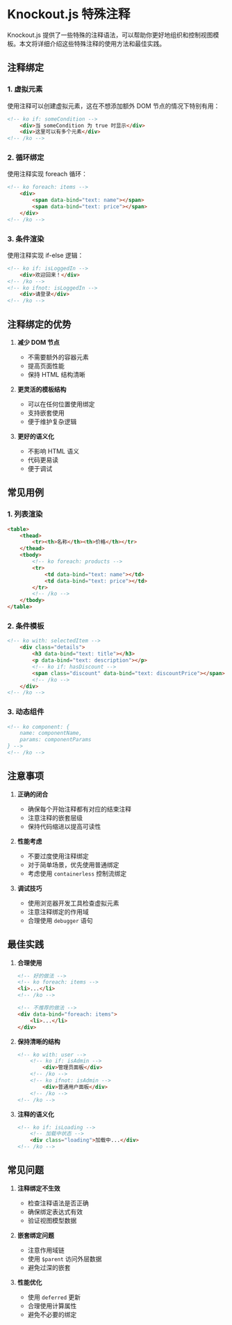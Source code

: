 # Knockout.js 特殊注释

Knockout.js 提供了一些特殊的注释语法，可以帮助你更好地组织和控制视图模板。本文将详细介绍这些特殊注释的使用方法和最佳实践。

## 注释绑定

### 1. 虚拟元素

使用注释可以创建虚拟元素，这在不想添加额外 DOM 节点的情况下特别有用：

```html
<!-- ko if: someCondition -->
    <div>当 someCondition 为 true 时显示</div>
    <div>这里可以有多个元素</div>
<!-- /ko -->
```

### 2. 循环绑定

使用注释实现 foreach 循环：

```html
<!-- ko foreach: items -->
    <div>
        <span data-bind="text: name"></span>
        <span data-bind="text: price"></span>
    </div>
<!-- /ko -->
```

### 3. 条件渲染

使用注释实现 if-else 逻辑：

```html
<!-- ko if: isLoggedIn -->
    <div>欢迎回来！</div>
<!-- /ko -->
<!-- ko ifnot: isLoggedIn -->
    <div>请登录</div>
<!-- /ko -->
```

## 注释绑定的优势

1. **减少 DOM 节点**
   - 不需要额外的容器元素
   - 提高页面性能
   - 保持 HTML 结构清晰

2. **更灵活的模板结构**
   - 可以在任何位置使用绑定
   - 支持嵌套使用
   - 便于维护复杂逻辑

3. **更好的语义化**
   - 不影响 HTML 语义
   - 代码更易读
   - 便于调试

## 常见用例

### 1. 列表渲染

```html
<table>
    <thead>
        <tr><th>名称</th><th>价格</th></tr>
    </thead>
    <tbody>
        <!-- ko foreach: products -->
        <tr>
            <td data-bind="text: name"></td>
            <td data-bind="text: price"></td>
        </tr>
        <!-- /ko -->
    </tbody>
</table>
```

### 2. 条件模板

```html
<!-- ko with: selectedItem -->
    <div class="details">
        <h3 data-bind="text: title"></h3>
        <p data-bind="text: description"></p>
        <!-- ko if: hasDiscount -->
        <span class="discount" data-bind="text: discountPrice"></span>
        <!-- /ko -->
    </div>
<!-- /ko -->
```

### 3. 动态组件

```html
<!-- ko component: {
    name: componentName,
    params: componentParams
} -->
<!-- /ko -->
```

## 注意事项

1. **正确的闭合**
   - 确保每个开始注释都有对应的结束注释
   - 注意注释的嵌套层级
   - 保持代码缩进以提高可读性

2. **性能考虑**
   - 不要过度使用注释绑定
   - 对于简单场景，优先使用普通绑定
   - 考虑使用 `containerless` 控制流绑定

3. **调试技巧**
   - 使用浏览器开发工具检查虚拟元素
   - 注意注释绑定的作用域
   - 合理使用 `debugger` 语句

## 最佳实践

1. **合理使用**
   ```html
   <!-- 好的做法 -->
   <!-- ko foreach: items -->
   <li>...</li>
   <!-- /ko -->

   <!-- 不推荐的做法 -->
   <div data-bind="foreach: items">
       <li>...</li>
   </div>
   ```

2. **保持清晰的结构**
   ```html
   <!-- ko with: user -->
       <!-- ko if: isAdmin -->
           <div>管理员面板</div>
       <!-- /ko -->
       <!-- ko ifnot: isAdmin -->
           <div>普通用户面板</div>
       <!-- /ko -->
   <!-- /ko -->
   ```

3. **注释的语义化**
   ```html
   <!-- ko if: isLoading -->
       <!-- 加载中状态 -->
       <div class="loading">加载中...</div>
   <!-- /ko -->
   ```

## 常见问题

1. **注释绑定不生效**
   - 检查注释语法是否正确
   - 确保绑定表达式有效
   - 验证视图模型数据

2. **嵌套绑定问题**
   - 注意作用域链
   - 使用 `$parent` 访问外层数据
   - 避免过深的嵌套

3. **性能优化**
   - 使用 `deferred` 更新
   - 合理使用计算属性
   - 避免不必要的绑定 